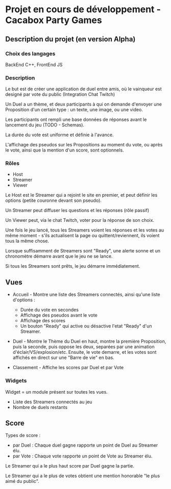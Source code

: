 # Projet en cours de développement - Cacabox Party Games

## Description du projet (en version Alpha)

### Choix des langages
BackEnd C++, FrontEnd JS

### Description
Le but est de créer une application de duel entre amis, où le vainqueur est designé par vote du public (Integration Chat Twitch)

Un Duel a un thème, et deux participants à qui on demande d'envoyer une Proposition d'un certain type : un texte, une image, ou une video.

Les participants ont rempli une base données de réponses avant le lancement du jeu (TODO - Schemas).

La durée du vote est uniforme et définie à l'avance.

L'affichage des pseudos sur les Propositions au moment du vote, ou après le vote, ainsi que la mention d'un score, sont optionnels.

### Rôles
- Host
- Streamer
- Viewer

Le Host est le Streamer qui a rejoint le site en premier, et peut définir les options (petite couronne devant son pseudo).

Un Streamer peut diffuser les questions et les réponses (rôle passif)

Un Viewer peut, via le chat Twitch, voter pour la réponse de son choix.

Une fois le jeu lancé, tous les Streamers voient les réponses et les votes au même moment - s'ils actualisent la page ou quittent/reviennent, ils voient tous la même chose.

Lorsque suffisamment de Streamers sont "Ready", une alerte sonne et un chronomètre démarre avant que le jeu ne se lance.

Si tous les Streamers sont prêts, le jeu démarre immédiatement.

## Vues

- Accueil - Montre une liste des Streamers connectés, ainsi qu'une liste d'options :
    - Durée du vote en secondes
    - Affichage des pseudos avant le vote
    - Affichage des scores
    - Un bouton "Ready" qui active ou désactive l'etat "Ready" d'un Streamer.

- Duel - Montre le Thème du Duel en haut, montre la première Proposition, puis la seconde, puis oppose les deux, separées par une animation d'éclair/VS/explosion/etc. Ensuite, le vote demarre, et les votes sont affichés en direct sur une "Barre de vie" en bas.

- Classement - Affiche les scores par Duel et par Vote

### Widgets

Widget = un module présent sur toutes les vues.
- Liste des Streamers connectés au jeu
- Nombre de duels restants

## Score

Types de score :
- par Duel : Chaque duel gagne rapporte un point de Duel au Streamer élu.
- par Vote : Chaque vote rapporte un point de Vote au Streamer élu.

Le Streamer qui a le plus haut score par Duel gagne la partie.

Le Streamer qui a le plus de votes obtient une mention honorable "le plus aimé du public".